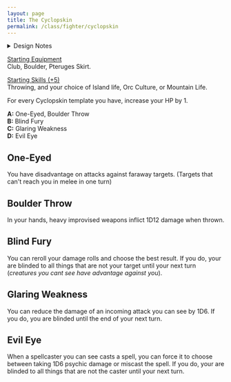 ```yaml
---
layout: page
title: The Cyclopskin
permalink: /class/fighter/cyclopskin
---
```


<details markdown="1">
<summary>Design Notes</summary>
*This was thought as a monster class for the [Cyclopskin](https://saltygoo.github.io/monsters/cyclopskin). I know that one eyed vision doesn't work like that in real life and that its actually the depth of closer things that would be hard to percieve, but I wanted to create a fighting style that replicated Ulysses famous battle with the cyclops. — SaltyGoo* 
</details>

<ins>Starting Equipment</ins><br>
Club, Boulder, Pteruges Skirt. 

<ins>Starting Skills (+5)</ins><br>
Throwing, and your choice of Island life, Orc Culture, or Mountain Life.

For every Cyclopskin template you have, increase your HP by 1.

**A:** One-Eyed, Boulder Throw<br>
**B:** Blind Fury<br>
**C:** Glaring Weakness<br>
**D:** Evil Eye<br>

## One-Eyed
You have disadvantage on attacks against faraway targets. (Targets that can't reach you in melee in one turn)

## Boulder Throw
In your hands, heavy improvised weapons inflict 1D12 damage when thrown.

## Blind Fury
You can reroll your damage rolls and choose the best result. If you do, your are blinded to all things that are not your target until your next turn (*creatures you cant see have advantage against you*).

## Glaring Weakness
You can reduce the damage of an incoming attack you can see by 1D6. If you do, you are blinded until the end of your next turn.

## Evil Eye
When a spellcaster you can see casts a spell, you can force it to choose between taking 1D6 psychic damage or miscast the spell. If you do, your are blinded to all things that are not the caster until your next turn.
